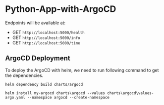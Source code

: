 # Python-App-with-ArgoCD

Endpoints will be available at:
- GET `http://localhost:5000/health`
- GET `http://localhost:5000/info`
- GET `http://localhost:5000/time`


## ArgoCD Deployment 
To deploy the ArgoCD with helm, we need to run following command to get the dependencies.

```
helm dependency build charts/argocd
```

```
helm install my-argocd charts\argocd --values charts\argocd\values-argo.yaml --namespace argocd --create-namespace
```